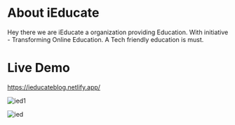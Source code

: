 # About iEducate
Hey there we are iEducate a organization providing Education. With initiative - Transforming Online Education. A Tech friendly education is must.

# Live Demo
https://ieducateblog.netlify.app/

![ied1](https://github.com/harshkumarjangir/ieducate/assets/108256249/fcfaefc3-28e0-49f0-a07a-c41e31cfe9ba)

![ied](https://github.com/harshkumarjangir/ieducate/assets/108256249/1bd69570-ddae-4ed6-975f-ce0be514121d)
